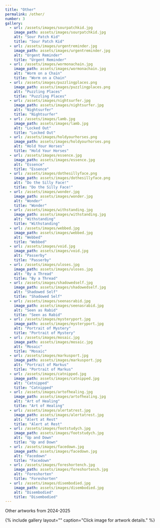 ```yaml
---
title: "Other"
permalink: /other/
number: 3
gallery:
  - url: /assets/images/sourpatchkid.jpg
    image_path: assets/images/sourpatchkid.jpg
    alt: "Sour Patch Kid"
    title: "Sour Patch Kid"
  - url: /assets/images/urgentreminder.jpg
    image_path: assets/images/urgentreminder.jpg
    alt: "Urgent Reminder"
    title: "Urgent Reminder"
  - url: /assets/images/wormonachain.jpg
    image_path: assets/images/wormonachain.jpg
    alt: "Worm on a Chain"
    title: "Worm on a Chain"
  - url: /assets/images/puzzlingplaces.png
    image_path: assets/images/puzzlingplaces.png
    alt: "Puzzling Places"
    title: "Puzzling Places"
  - url: /assets/images/nightsurfer.jpg
    image_path: assets/images/nightsurfer.jpg
    alt: "Nightsurfer"
    title: "Nightsurfer"
  - url: /assets/images/lamb.jpg
    image_path: assets/images/lamb.jpg
    alt: "Locked Out"
    title: "Locked Out"
  - url: /assets/images/holdyourhorses.png
    image_path: assets/images/holdyourhorses.png
    alt: "Hold Your Horses"
    title: "Hold Your Horses"
  - url: /assets/images/essence.jpg
    image_path: assets/images/essence.jpg
    alt: "Essence"
    title: "Essence"
  - url: /assets/images/dothesillyface.png
    image_path: assets/images/dothesillyface.png
    alt: "Do the Silly Face!"
    title: "Do the Silly Face!"
  - url: /assets/images/wonder.jpg
    image_path: assets/images/wonder.jpg
    alt: "Wonder"
    title: "Wonder"
  - url: /assets/images/withstanding.jpg
    image_path: assets/images/withstanding.jpg
    alt: "Withstanding"
    title: "Withstanding"
  - url: /assets/images/webbed.jpg
    image_path: assets/images/webbed.jpg
    alt: "Webbed"
    title: "Webbed"
  - url: /assets/images/void.jpg
    image_path: assets/images/void.jpg
    alt: "Passerby"
    title: "Passerby"
  - url: /assets/images/uloses.jpg
    image_path: assets/images/uloses.jpg
    alt: "By a Thread"
    title: "By a Thread"
  - url: /assets/images/shadowedself.jpg
    image_path: assets/images/shadowedself.jpg
    alt: "Shadowed Self"
    title: "Shadowed Self"
  - url: /assets/images/seenasrabid.jpg
    image_path: assets/images/seenasrabid.jpg
    alt: "Seen as Rabid"
    title: "Seen as Rabid"
  - url: /assets/images/mysteryport.jpg
    image_path: assets/images/mysteryport.jpg
    alt: "Portrait of Mystery"
    title: "Portrait of Mystery"
  - url: /assets/images/mosaic.jpg
    image_path: assets/images/mosaic.jpg
    alt: "Mosaic"
    title: "Mosaic"
  - url: /assets/images/markusport.jpg
    image_path: assets/images/markusport.jpg
    alt: "Portrait of Markus"
    title: "Portrait of Markus"
  - url: /assets/images/catnipped.jpg
    image_path: assets/images/catnipped.jpg
    alt: "Catnipped"
    title: "Catnipped"
  - url: /assets/images/artofhealing.jpg
    image_path: assets/images/artofhealing.jpg
    alt: "Art of Healing"
    title: "Art of Healing"
  - url: /assets/images/alertatrest.jpg
    image_path: assets/images/alertatrest.jpg
    alt: "Alert at Rest"
    title: "Alert at Rest"
  - url: /assets/images/footstudych.jpg
    image_path: assets/images/footstudych.jpg
    alt: "Up and Down"
    title: "Up and Down"
  - url: /assets/images/facedown.jpg
    image_path: assets/images/facedown.jpg
    alt: "Facedown"
    title: "Facedown"
  - url: /assets/images/foreshortench.jpg
    image_path: assets/images/foreshortench.jpg
    alt: "Foreshorten"
    title: "Foreshorten"
  - url: /assets/images/disembodied.jpg
    image_path: assets/images/disembodied.jpg
    alt: "Disembodied"
    title: "Disembodied"
---
```

Other artworks from 2024-2025

{% include gallery layout="" caption="Click image for artwork details." %}
